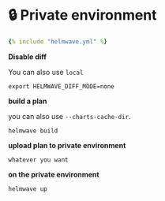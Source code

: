 # 🔒 Private environment

```yaml title="helmwave.yml"
{% include "helmwave.yml" %}
```

**Disable diff**

You can also use `local`

```shell
export HELMWAVE_DIFF_MODE=none
```

**build a plan**

you can also use `--charts-cache-dir`.

```shell
helmwave build
```

**upload plan to private environment**

```shell
whatever you want
```

**on the private environment**

```shell
helmwave up
```